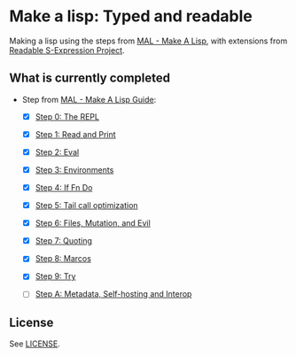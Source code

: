 # Make a lisp: Typed and readable
Making a lisp using the steps from [MAL - Make A Lisp](https://github.com/kanaka/mal), with extensions from [Readable S-Expression Project](https://readable.sourceforge.io/).

## What is currently completed
* Step from [MAL - Make A Lisp Guide](https://github.com/kanaka/mal/blob/master/process/guide.md):
    - [x] [Step 0: The REPL](https://github.com/kanaka/mal/blob/master/process/guide.md#step-0-the-repl)
    - [x] [Step 1: Read and Print](https://github.com/kanaka/mal/blob/master/process/guide.md#step-1-read-and-print)
    - [x] [Step 2: Eval](https://github.com/kanaka/mal/blob/master/process/guide.md#step-2-eval)
    - [x] [Step 3: Environments](https://github.com/kanaka/mal/blob/master/process/guide.md#step-3-environments)
    - [x] [Step 4: If Fn Do](https://github.com/kanaka/mal/blob/master/process/guide.md#step-4-if-fn-do)
    - [x] [Step 5: Tail call optimization](https://github.com/kanaka/mal/blob/master/process/guide.md#step-5-tail-call-optimization)
    - [x] [Step 6: Files, Mutation, and Evil](https://github.com/kanaka/mal/blob/master/process/guide.md#step-6-files-mutation-and-evil)
    - [x] [Step 7: Quoting](https://github.com/kanaka/mal/blob/master/process/guide.md#step-7-quoting)
    - [x] [Step 8: Marcos](https://github.com/kanaka/mal/blob/master/process/guide.md#step-8-macros)
    - [x] [Step 9: Try](https://github.com/kanaka/mal/blob/master/process/guide.md#step-9-try)
    - [ ] [Step A: Metadata, Self-hosting and Interop](https://github.com/kanaka/mal/blob/master/process/guide.md#step-a-metadata-self-hosting-and-interop)



## License
See [LICENSE](./LICENSE).